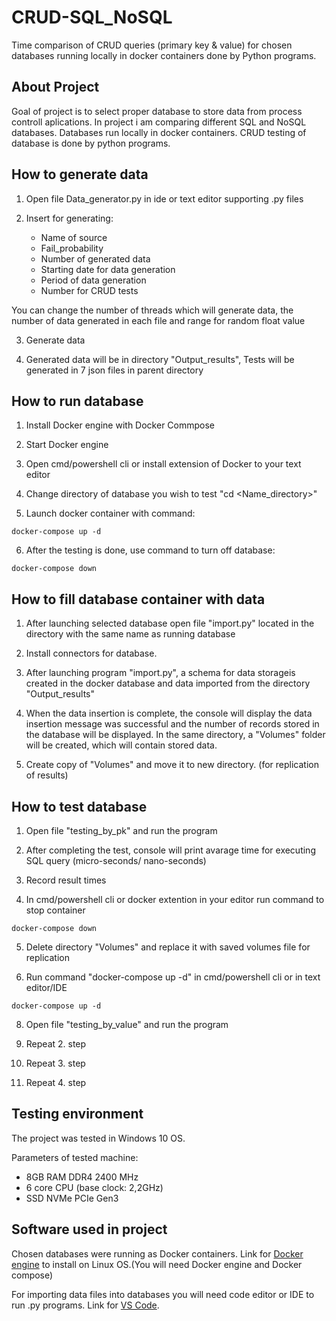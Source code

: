 # CRUD-SQL_NoSQL

Time comparison of CRUD queries (primary key & value) for chosen databases running locally in docker containers done by Python programs.


## About Project

Goal of project is to select proper database to store data from process controll aplications. In project i am comparing different SQL and NoSQL databases. Databases run locally in docker containers. CRUD testing of database is done by python programs.


## How to generate data

1. Open file Data_generator.py in ide or text editor supporting .py files

2. Insert for generating:
   
   - Name of source
   - Fail_probability
   - Number of generated data
   - Starting date for data generation
   - Period of data generation
   - Number for CRUD tests

  You can change the number of threads which will generate data, the number of data generated in each file and range for random float value

3. Generate data

4. Generated data will be in directory "Output_results",
   Tests will be generated in 7 json files in parent directory


## How to run database

1. Install Docker engine with Docker Commpose

2. Start Docker engine

3. Open cmd/powershell cli or install extension of Docker to your text editor

4. Change directory of database you wish to test "cd <Name_directory>"

5. Launch docker container with command:
```
docker-compose up -d
```

6. After the testing is done, use command to turn off database:
```
docker-compose down
```


## How to fill database container with data

1. After launching selected database open file "import.py" located in the directory with the same name as running database

2. Install connectors for database.

3. After launching program "import.py", a schema for data storageis created in the docker database and data imported from the directory "Output_results" 

4. When the data insertion is complete, the console will display the data insertion message was successful and the number of records stored in the database will be displayed.
   In the same directory, a "Volumes" folder will be created, which will contain stored data.

5. Create copy of "Volumes" and move it to new directory. (for replication of results)


## How to test database

1. Open file "testing_by_pk" and run the program

2. After completing the test, console will print avarage time for executing SQL query (micro-seconds/ nano-seconds)

3. Record result times

4. In cmd/powershell cli or docker extention in your editor run command to stop container
```
docker-compose down
```

5. Delete directory "Volumes" and replace it with saved volumes file for replication

6. Run command "docker-compose up -d" in cmd/powershell cli or in text editor/IDE
```
docker-compose up -d
```
8. Open file "testing_by_value" and run the program

9. Repeat 2. step

10. Repeat 3. step

11. Repeat 4. step


## Testing environment

The project was tested in Windows 10 OS.

Parameters of tested machine:

   - 8GB RAM DDR4 2400 MHz
   - 6 core CPU (base clock: 2,2GHz)
   - SSD NVMe PCIe Gen3


## Software used in project

Chosen databases were running as Docker containers. Link for [Docker engine](https://docs.docker.com/engine/install/ubuntu/) to install on Linux OS.(You will need Docker engine and Docker compose)

For importing data files into databases you will need code editor or IDE to run .py programs. Link for [VS Code](https://code.visualstudio.com/download).  
